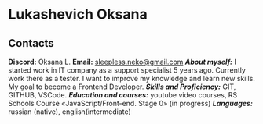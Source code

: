 # Lukashevich Oksana
## Contacts
**Discord:** Oksana L.
**Email:** sleepless.neko@gmail.com
***About myself:*** I started work in IT company as a support specialist 5 years ago. Currently work there as a tester. I want to improve my knowledge and learn new skills. My goal to become a Frontend Developer.
***Skills and Proficiency:*** GIT, GITHUB, VSCode.
***Education and courses:*** youtube video courses, RS Schools Course «JavaScript/Front-end. Stage 0» (in progress)
***Languages:*** russian (native), english(intermediate)


